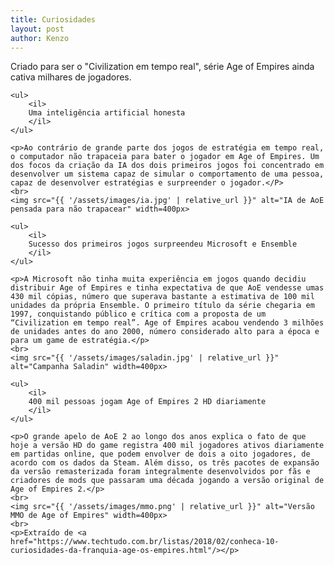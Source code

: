 ```yaml
---
title: Curiosidades
layout: post
author: Kenzo
---
```

<article>
    <p>Criado para ser o "Civilization em tempo real", série Age of Empires ainda cativa milhares de jogadores.</p>

    <ul>
        <il>
        Uma inteligência artificial honesta
        </il>
    </ul>

    <p>Ao contrário de grande parte dos jogos de estratégia em tempo real, o computador não trapaceia para bater o jogador em Age of Empires. Um dos focos da criação da IA dos dois primeiros jogos foi concentrado em desenvolver um sistema capaz de simular o comportamento de uma pessoa, capaz de desenvolver estratégias e surpreender o jogador.</P>
    <br>
    <img src="{{ '/assets/images/ia.jpg' | relative_url }}" alt="IA de AoE pensada para não trapacear" width=400px>

    <ul>
        <il>
        Sucesso dos primeiros jogos surpreendeu Microsoft e Ensemble
        </il>
    </ul>

    <p>A Microsoft não tinha muita experiência em jogos quando decidiu distribuir Age of Empires e tinha expectativa de que AoE vendesse umas 430 mil cópias, número que superava bastante a estimativa de 100 mil unidades da própria Ensemble. O primeiro título da série chegaria em 1997, conquistando público e crítica com a proposta de um “Civilization em tempo real”. Age of Empires acabou vendendo 3 milhões de unidades antes do ano 2000, número considerado alto para a época e para um game de estratégia.</p>
    <br>
    <img src="{{ '/assets/images/saladin.jpg' | relative_url }}" alt="Campanha Saladin" width=400px>

    <ul>
        <il>
        400 mil pessoas jogam Age of Empires 2 HD diariamente
        </il>
    </ul>

    <p>O grande apelo de AoE 2 ao longo dos anos explica o fato de que hoje a versão HD do game registra 400 mil jogadores ativos diariamente em partidas online, que podem envolver de dois a oito jogadores, de acordo com os dados da Steam. Além disso, os três pacotes de expansão da versão remasterizada foram integralmente desenvolvidos por fãs e criadores de mods que passaram uma década jogando a versão original de Age of Empires 2.</p>
    <br>
    <img src="{{ '/assets/images/mmo.png' | relative_url }}" alt="Versão MMO de Age of Empires" width=400px>
    <br>
    <p>Extraído de <a href="https://www.techtudo.com.br/listas/2018/02/conheca-10-curiosidades-da-franquia-age-os-empires.html"/></p>
</article>